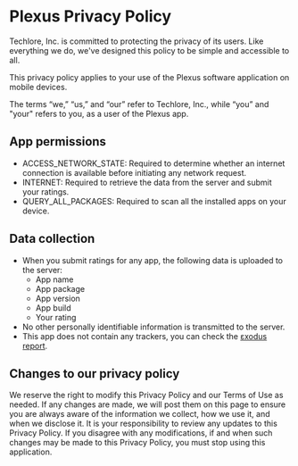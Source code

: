 # Plexus Privacy Policy

Techlore, Inc. is committed to protecting the privacy of its users. Like everything we do, we've designed this policy to be simple and accessible to all.

This privacy policy applies to your use of the Plexus software application on mobile devices.

The terms “we,” “us,” and “our” refer to Techlore, Inc., while “you” and "your" refers to you, as a user of the Plexus app.


## App permissions
- ACCESS_NETWORK_STATE: Required to determine whether an internet connection is available before initiating any network request.
- INTERNET: Required to retrieve the data from the server and submit your ratings.
- QUERY_ALL_PACKAGES: Required to scan all the installed apps on your device.


## Data collection
- When you submit ratings for any app, the following data is uploaded to the server:
  - App name
  - App package
  - App version
  - App build
  - Your rating
- No other personally identifiable information is transmitted to the server.
- This app does not contain any trackers, you can check the [εxodus report](https://reports.exodus-privacy.eu.org/en/reports/tech.techlore.plexus/latest/).


## Changes to our privacy policy
We reserve the right to modify this Privacy Policy and our Terms of Use as needed. If any changes are made, we will post them on this page to ensure you are always aware of the information we collect, how we use it, and when we disclose it. It is your responsibility to review any updates to this Privacy Policy. If you disagree with any modifications, if and when such changes may be made to this Privacy Policy, you must stop using this application.
